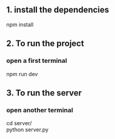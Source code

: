 ## 1. install the dependencies
npm install

## 2. To run the project
### open a first terminal
npm run dev

## 3. To run the server 
### open another terminal
cd server/ \
python server.py